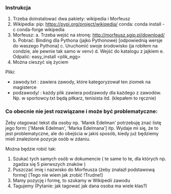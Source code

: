 ### Instrukcja

1. Trzeba doinstalować dwa pakiety: wikipedia i Morfeusz
2. Wikipedia: 
    pip: https://pypi.org/project/wikipedia/
    conda: conda install -c conda-forge wikipedia
3. Morfeusz:
    a. Trzeba wejść na stronę: http://morfeusz.sgjp.pl/download/
    b. Pobrać: Binding dla Pythona (jajko Pythonowe) [odpowiednią wersje do waszego Pythona]
    c. Uruchomić swoje środowisko (ja robiłem na condzie, ale pewnie tak samo w venv)
    d. Wejść do katalogu z jajkiem
    e. Odpalić: easy_install <plik_egg>
4. Można cieszyć się życiem

Pliki:
- zawody.txt : zawiera zawody, które kategoryzował ten ziomek na magisterce
- podzawody/ : każdy plik zawiera podzawody dla każdego z zawodów. Np. w sportowcy.txt będą piłkarz, tenisista itd. (klepałem to ręcznie)

### Co obecnie nie jest rozwiązane i może być problematyczne:

Żeby otagować tekst dla osoby np. 'Marek Edelman' potrzebuję znać listę jego form: ['Marek Edelman', 'Marka Edelmana'] itp. Wydaje mi się, że to jest problematyczne, ale do obejścia w jakiś sposób, kiedy już będziemy mieli znalezione pozycje osób w zdaniu.

Można będzie robić tak:
1. Szukać tych samych osób w dokumencie ( te same to te, dla których np. zgadza się 5 pierwszych znaków )
2. Puszczać imię i nazwisko do Morfeusza (żeby znalazł podstawową formę) [Tego nie wiem jak zrobić !Trudne!]
3. Mamy pozycję i formę, to szukamy w Wikipedii zawodu
4. Tagujemy (Pytanie: jak tagować jak dana osoba ma wiele klas?)